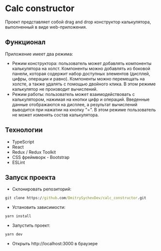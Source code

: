 # Calc constructor
Проект представляет собой drag and drop конструктор калькулятора, выполненный в виде web-приложения.

## Функционал
Приложение имеет два режима:

- Режим конструктора: пользователь может добавлять компоненты калькулятора на холст. Компоненты можно добавлять из боковой панели, которая содержит набор доступных элементов (дисплей, цифры, операции и равно). Компоненты можно перемещать на холсте, а также удалять с помощью двойного клика. В этом режиме калькулятор не производит вычислений.
- Режим работы: пользователь может взаимодействовать с калькулятором, нажимая на кнопки цифр и операций. Введенные данные отображаются на дисплее, а результат вычислений выводится при нажатии на кнопку "=". В этом режиме пользователь не может изменять состав калькулятора.
## Технологии
- TypeScript
- React
- Redux / Redux Toolkit
- CSS фреймворк - Bootstrap
- ESLint
## Запуск проекта
- Склонировать репозиторий:
``` cmd
git clone https://github.com/DmitrySychevDev/calc_constructor.git
```
- Установить зависимости: 
``` cmd
yarn install
```
- Запустить проект: 
```cmd
yarn dev
```
- Открыть http://localhost:3000 в браузере
